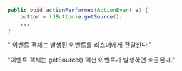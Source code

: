 ```java
public void actionPerformed(ActionEvent e) { 
	button = (JButton)e.getSource();
	...
}
```


" 이벤트 객체는 발생된 이벤트를 리스너에게 전달한다."

"이벤트 객체는 getSource() 액션 이벤트가 발생하면 호출된다."